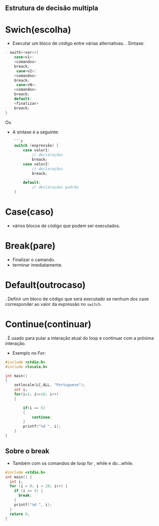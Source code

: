## Estrutura de decisão multípla 
# Swich(escolha) 
- Executar um bloco de código entre várias alternativas.
. Sintaxe:
```` c
- swith(<var>){
    case<v1>:
    <comandos>
    breack;
     case<v2>:
    <comandos>
    breack;
     case<vN>:
    <comandos>
    breack;
    default:
    <finalizar>
    breack;
}
```` 
Ou 

- A sintaxe é a seguinte:
```` c
    ```c
    switch (expressão) {
        case valor1:
            // declarações
            breack;
        case valor2:
            // declarações
            breack;
        ...
        default:
            // declarações padrão
    }
````
# Case(caso) 
- vários blocos de código que podem ser executados.
# Break(pare) 
- Finalizar o camando.
- terminar imediatamente.
# Default(outrocaso) 
. Definir um bloco de código que será executado se nenhum dos case
corresponder ao valor da expressão no `switch`.
# Continue(continuar)
. É usado para pular a interação atual do loop e continuar com a próxima interação.
- Exemplo no For:
````c 
#include <stdio.h>
#include <locale.h>

int main()
{
	setlocale(LC_ALL, "Portuguese");
	int i;
	for(i=1; i<=10; i++)
	{

		if(i == 5)
		{
			continue;
		}
		printf("%d ", i);
	}
}
````

## Sobre o break 
- Também com os comandos de loop for , while e do...while.
```` c
#include <stdio.h>
int main() {
  int i;
  for (i = 0; i < 10; i++) {
    if (i == 5) {
      break;
    }
    printf("%d ", i);
  }
  return 0;
}
````
